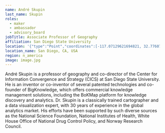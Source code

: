 ```yaml
---
name: André Skupin
last_name: Skupin
roles:
  - maker
  - ambassador
  - advisory_board
jobTitle: Associate Professor of Geography
affiliation: San Diego State University
location: '{"type":"Point","coordinates":[-117.07129621694821, 32.776079588285334]}'
location_name: San Diego, CA, USA
region: n_america
image: image.jpg
---
```

André Skupin is a professor of geography and co-director of the Center for Information Convergence and Strategy (CICS) at San Diego State University. He is an inventor or co-inventor of several patented technologies and co-founder of BigKnowledge, which offers commercial knowledge management solutions, including the BoKMap platform for knowledge discovery and analytics. Dr. Skupin is a classically trained cartographer and a data visualization expert, with 30 years of experience in the global analytics market. His efforts have been supported by such diverse sources as the National Science Foundation, National Institutes of Health, White House Office of National Drug Control Policy, and Norway Research Council.